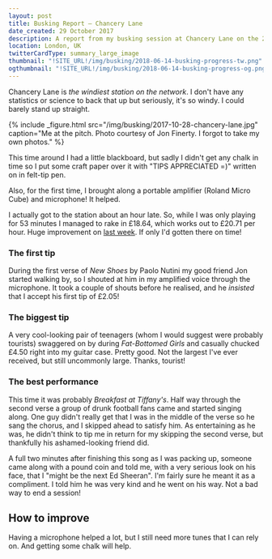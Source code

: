 ```yaml
---
layout: post
title: Busking Report – Chancery Lane
date_created: 29 October 2017
description: A report from my busking session at Chancery Lane on the 28th of October!
location: London, UK
twitterCardType: summary_large_image
thumbnail: "!SITE_URL!/img/busking/2018-06-14-busking-progress-tw.png"
ogthumbnail: "!SITE_URL!/img/busking/2018-06-14-busking-progress-og.png"
---
```


Chancery Lane is _the windiest station on the network_. I don't have any statistics or science to back that up but seriously, it's so windy. I could barely stand up straight.

{% include _figure.html src="/img/busking/2017-10-28-chancery-lane.jpg" caption="Me at the pitch. Photo courtesy of Jon Finerty. I forgot to take my own photos." %}

This time around I had a little blackboard, but sadly I didn't get any chalk in time so I put some craft paper over it with "TIPS APPRECIATED =)" written on in felt-tip pen.

Also, for the first time, I brought along a portable amplifier (Roland Micro Cube) and microphone! It helped.

I actually got to the station about an hour late. So, while I was only playing for 53 minutes I managed to rake in £18.64, which works out to £20.71 per hour. Huge improvement on [last week](/busking/2017-10-21-kings-cross). If only I'd gotten there on time!

### The first tip

During the first verse of _New Shoes_ by Paolo Nutini my good friend Jon started walking by, so I shouted at him in my amplified voice through the microphone. It took a couple of shouts before he realised, and he _insisted_ that I accept his first tip of £2.05!

### The biggest tip

A very cool-looking pair of teenagers (whom I would suggest were probably tourists) swaggered on by during _Fat-Bottomed Girls_ and casually chucked £4.50 right into my guitar case. Pretty good. Not the largest I've ever received, but still uncommonly large. Thanks, tourist!

### The best performance

This time it was probably _Breakfast at Tiffany's_. Half way through the second verse a group of drunk football fans came and started singing along. One guy didn't really get that I was in the middle of the verse so he sang the chorus, and I skipped ahead to satisfy him. As entertaining as he was, he didn't think to tip me in return for my skipping the second verse, but thankfully his ashamed-looking friend did.

A full two minutes after finishing this song as I was packing up, someone came along with a pound coin and told me, with a very serious look on his face, that I "might be the next Ed Sheeran". I'm fairly sure he meant it as a compliment. I told him he was very kind and he went on his way. Not a bad way to end a session!

## How to improve

Having a microphone helped a lot, but I still need more tunes that I can rely on. And getting some chalk will help.